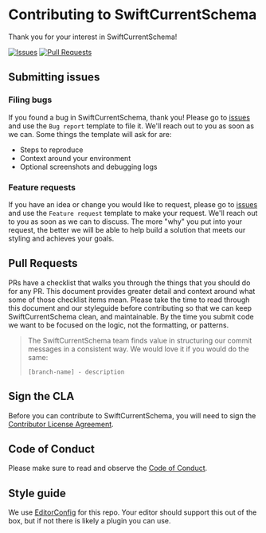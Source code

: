 # Contributing to SwiftCurrentSchema
Thank you for your interest in SwiftCurrentSchema!

[![Issues](https://img.shields.io/github/issues/wwt/SwiftCurrentSchema?color=bright-green)](https://github.com/wwt/SwiftCurrentSchema/issues)
[![Pull Requests](https://img.shields.io/github/issues-pr/wwt/SwiftCurrentSchema?color=bright-green)](https://github.com/wwt/SwiftCurrentSchema/pulls)

## Submitting issues
### Filing bugs
If you found a bug in SwiftCurrentSchema, thank you!  Please go to [issues](https://github.com/wwt/SwiftCurrentSchema/issues/new/choose) and use the `Bug report` template to file it.  We'll reach out to you as soon as we can.  Some things the template will ask for are:
- Steps to reproduce
- Context around your environment
- Optional screenshots and debugging logs

### Feature requests
If you have an idea or change you would like to request, please go to [issues](https://github.com/wwt/SwiftCurrentSchema/issues/new/choose) and use the `Feature request` template to make your request.  We'll reach out to you as soon as we can to discuss.  The more "why" you put into your request, the better we will be able to help build a solution that meets our styling and achieves your goals.

## Pull Requests
PRs have a checklist that walks you through the things that you should do for any PR. This document provides greater detail and context around what some of those checklist items mean. Please take the time to read through this document and our styleguide before contributing so that we can keep SwiftCurrentSchema clean, and maintainable. By the time you submit code we want to be focused on the logic, not the formatting, or patterns.

> The SwiftCurrentSchema team finds value in structuring our commit messages in a consistent way. We would love it if you would do the same:
>
> ```[branch-name] - description```

## Sign the CLA

Before you can contribute to SwiftCurrentSchema, you will need to sign the [Contributor License Agreement](https://cla-assistant.io/wwt/SwiftCurrentSchema).

## Code of Conduct

Please make sure to read and observe the [Code of Conduct](CODE_OF_CONDUCT.md).

## Style guide
We use [EditorConfig](https://editorconfig.org) for this repo. Your editor should support this out of the box, but if not there is likely a plugin you can use.
